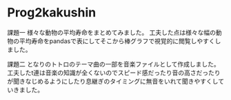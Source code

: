 # Prog2kakushin
課題一
様々な動物の平均寿命をまとめてみました。
工夫した点は様々な幅の動物の平均寿命をpandasで表にしてそこから棒グラフで視覚的に閲覧しやすくしました。

課題二
となりのトトロのテーマ曲の一部を音楽ファイルとして作成しました。
工夫したt連は音楽の知識が全くないのでスピード感だったり音の高さだったりが聞きなじめるようにしたり息継ぎのタイミングに無音をいれて聞きやすくしていきました。

